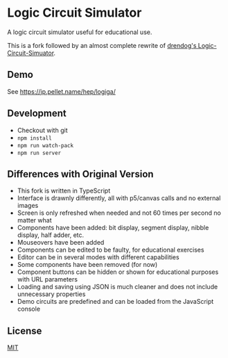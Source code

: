# Logic Circuit Simulator

A logic circuit simulator useful for educational use.

This is a fork followed by an almost complete rewrite of [drendog's Logic-Circuit-Simuator](https://github.com/drendog/Logic-Circuit-Simulator).


## Demo

See <https://jp.pellet.name/hep/logiga/>


## Development

 * Checkout with git
 * `npm install`
 * `npm run watch-pack`
 * `npm run server`


## Differences with Original Version

 * This fork is written in TypeScript
 * Interface is drawnly differently, all with p5/canvas calls and no external images
 * Screen is only refreshed when needed and not 60 times per second no matter what
 * Components have been added: bit display, segment display, nibble display, half adder, etc.
 * Mouseovers have been added
 * Components can be edited to be faulty, for educational exercises
 * Editor can be in several modes with different capabilities
 * Some components have been removed (for now)
 * Component buttons can be hidden or shown for educational purposes with URL parameters
 * Loading and saving using JSON is much cleaner and does not include unnecessary properties
 * Demo circuits are predefined and can be loaded from the JavaScript console


## License

[MIT](https://choosealicense.com/licenses/mit/)
